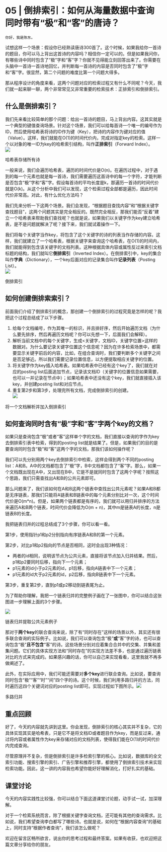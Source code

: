 # 05 | 倒排索引：如何从海量数据中查询同时带有“极”和“客”的唐诗？

    你好，我是陈东。

试想这样一个场景：假设你已经熟读唐诗300首了。这个时候，如果我给你一首诗的题目，你可以马上背出这首诗的内容吗？相信你一定可以的。但是如果我问你，有哪些诗中同时包含了“极”字和“客”字？你就不见得能立刻回答出来了。你需要在头脑中一首诗一首诗地回忆，并判断每一首诗的内容是否同时包含了“极”字和“客”字。很显然，第二个问题的难度比第一个问题大得多。

那从程序设计的角度来看，这两个问题对应的检索过程又有什么不同呢？今天，我们就一起来聊一聊，两个非常常见又非常重要的检索技术：正排索引和倒排索引。

## 什么是倒排索引？

我们先来看比较简单的那个问题：给出一首诗的题目，马上背出内容。这其实就是一个典型的键值查询场景。针对这个场景，我们可以给每首诗一个唯一的编号作为ID，然后使用哈希表将诗的ID作为键（Key），把诗的内容作为键对应的值（Value）。这样，我们就能在O(1)的时间代价内，完成对指定key的检索。这样一个以对象的唯一ID为key的哈希索引结构，叫作**正排索引**（Forward Index）。  
![](https://static001.geekbang.org/resource/image/4b/f1/4b5e88addf89120aba176671c53d25f1.jpeg)

哈希表存储所有诗

一般来说，我们会遍历哈希表，遍历的时间代价是O(n)。在遍历过程中，对于遇到的每一个元素也就是每一首诗，我们需要遍历这首诗中的每一个字符，才能判断是否包含“极”字和“客”字。假设每首诗的平均长度是k，那遍历一首诗的时间代价就是O(k)。从这个分析中我们可以发现，这个检索过程全部都是遍历，因此时间代价非常高。对此，有什么优化方法吗？

我们先来分析一下这两个场景。我们会发现，“根据题目查找内容”和“根据关键字查找题目”，这两个问题其实是完全相反的。既然完全相反，那我们能否“反着”建立一个哈希表来帮助我们查找呢？也就是说，如果我们以关键字作为key建立哈希表，是不是问题就解决了呢？接下来，我们就试着操作一下。

我们将每个关键字当作key，将包含了这个关键字的诗的列表当作存储的内容。这样，我们就建立了一个哈希表，根据关键字来查询这个哈希表，在O(1)的时间内，我们就能得到包含该关键字的文档列表。这种根据具体内容或属性反过来索引文档标题的结构，我们就叫它**倒排索引**（Inverted Index）。在倒排索引中，key的集合叫作**字典**（Dictionary），一个key后面对应的记录集合叫作**记录列表**（Posting List）。  
![](https://static001.geekbang.org/resource/image/8e/8b/8e602ab79d98380c8c258a30a1e2108b.jpg)

倒排索引

## 如何创建倒排索索引？

前面我们介绍了倒排索引的概念，那创建一个倒排索引的过程究竟是怎样的呢？我把这个过程总结成了以下步骤。

1.  给每个文档编号，作为其唯一的标识，并且排好序，然后开始遍历文档（为什么要先排序，然后再遍历文档呢？你可以先想一下，后面我们会解释）。
2.  解析当前文档中的每个关键字，生成<关键字，文档ID，关键字位置>这样的数据对。为什么要记录关键字位置这个信息呢？因为在许多检索场景中，都需要显示关键字前后的内容，比如，在组合查询时，我们要判断多个关键字之间是否足够近。所以我们需要记录位置信息，以方便提取相应关键字的位置。
3.  将关键字作为key插入哈希表。如果哈希表中已经有这个key了，我们就在对应的posting list后面追加节点，记录该文档ID（关键字的位置信息如果需要，也可以一并记录在节点中）；如果哈希表中还没有这个key，我们就直接插入该key，并创建posting list和对应节点。
4.  重复第2步和第3步，处理完所有文档，完成倒排索引的创建。  
    ![](https://static001.geekbang.org/resource/image/2c/0d/2ccc78df6ebbd4d716318d5113fa090d.jpg)

将一个文档解析并加入倒排索引

## 如何查询同时含有“极”字和“客”字两个key的文档？

如果只是查询包含“极”或者“客”这样单个字的文档，我们直接以查询的字作为key去倒排索引表中检索，得到的posting list就是结果了。但是，如果我们的目的是要查询同时包含“极”和“客”这两个字的文档，那我们该如何操作呢？

我们可以先分别用两个key去倒排索引中检索，这样会得到两个不同的posting list：A和B。A中的文档都包含了“极”字，B中文档都包含了“客”字。那么，如果一个文档既出现在A中，又出现在B中，它是不是就同时包含了这两个字呢？按照这个思路，我们只需查找出A和B的公共元素即可。

那么问题来了，我们该如何在A和B这两个链表中查找出公共元素呢？如果A和B都是无序链表，那我们只能将A链表和B链表中的每个元素分别比对一次，这个时间代价是O(m\*n)。但是，如果两个链表都是有序的，我们就可以用归并排序的方法来遍历A和B两个链表，时间代价会降低为O(m + n)，其中m是链表A的长度，n是链表B的长度。

我把链表归并的过程总结成了3个步骤，你可以看一看。

第1步，使用指针p1和p2分别指向有序链表A和B的第一个元素。

第2步，对比p1和p2指向的节点是否相同，这时会出现3种情况：

*   两者的id相同，说明该节点为公共元素，直接将该节点加入归并结果。然后，p1和p2要同时后移，指向下一个元素；
*   p1元素的id小于p2元素的id，p1后移，指向A链表中下一个元素；
*   p1元素的id大于p2元素的id，p2后移，指向B链表中下一个元素。

第3步，重复第2步，直到p1或p2移动到链表尾为止。

为了帮助你理解，我把一个链表归并的完整例子画在了一张图中，你可以结合这张图进一步理解上面的3个步骤。

![](https://static001.geekbang.org/resource/image/a3/5f/a377f626bbfc1de2f98f199ed0ad585f.jpg)

链表归并提取公共元素例子

那对于**两个key**的联合查询来说，除了有“同时存在”这样的场景以外，其实还有很多联合查询的实际例子。比如说，我们可以查询包含“极”**或**“客”字的诗，也可以查询包含“极”**且不包含**“客”的诗。这些场景分别对应着集合合并中的交集、并集和差集问题。它们的具体实现方法和“同时存在”的实现方法差不多，也是通过遍历链表对比的方式来完成的。如果感兴趣的话，你可以自己来实现看看，这里我就不再多做阐述了。

此外，在实际应用中，我们可能还需要对**多个key**进行联合查询。比如说，要查询同时包含“极”“客”“时”“间”四个字的诗。这个时候，我们利用多路归并的方法，同时遍历这四个关键词对应的posting list即可。实现过程如下图所示。![](https://static001.geekbang.org/resource/image/c9/96/c91ce2f3cff16b20b0cca52a57336b96.jpeg)

多路归并

## 重点回顾

好了，今天的内容就先讲到这里。你会发现，倒排索引的核心其实并不复杂，它的具体实现其实是哈希表，只是它不是将文档ID或者题目作为key，而是反过来，通过将内容或者属性作为key来存储对应的文档列表，使得我们能在O(1)的时间代价内完成查询。

尽管原理并不复杂，但是倒排索引是许多检索引擎的核心。比如说，数据库的全文索引功能、搜索引擎的索引、广告引擎和推荐引擎，都使用了倒排索引技术来实现检索功能。因此，这一讲的内容我也希望你能好好理解消化，打好扎实的基础。

## 课堂讨论

今天的内容实践性比较强，你可以结合下面这道课堂讨论题，动手试一试，加深理解。

对于一个检索系统而言，除了根据关键字查询文档，还可能有其他的查询需求。比如说，我们希望查询李白都写了哪些诗。也就是说，如何在“根据内容查询”的基础上，同时支持“根据作者查询”，我们该怎么做呢？

欢迎在留言区畅所欲言，说出你的思考过程和最终答案。如果有收获，也欢迎把这篇文章分享给你的朋友。
    